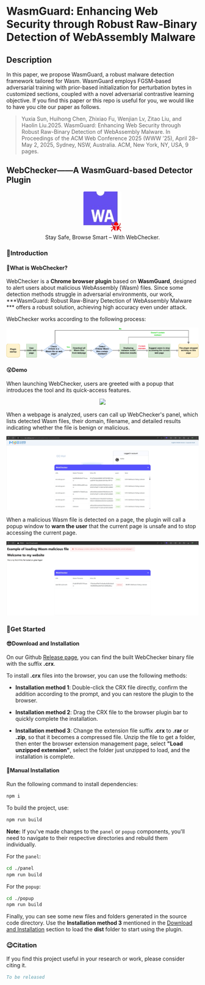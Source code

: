 # WasmGuard: Enhancing Web Security through Robust Raw-Binary Detection of WebAssembly Malware

## Description
In this paper, we propose WasmGuard,  a robust malware detection framework tailored for Wasm. WasmGuard employs FGSM-based adversarial training with prior-based initialization for perturbation bytes in customized sections, coupled with a novel adversarial contrastive learning objective. If you find this paper or this repo is useful for you, we would like to have you cite our paper as follows.

> Yuxia Sun, Huihong Chen, Zhixiao Fu, Wenjian Lv, Zitao Liu, and Haolin Liu.2025. WasmGuard: Enhancing Web Security through Robust Raw-Binary Detection of WebAssembly Malware. In Proceedings of the ACM Web Conference 2025 (WWW ’25), April 28–May 2, 2025, Sydney, NSW, Australia. ACM, New York, NY, USA, 9 pages.

## WebChecker——A WasmGuard-based Detector Plugin

<div align="center">
  <img src="img/logo.png" width="100"><br>
  Stay Safe, Browse Smart – With WebChecker.
</div>

### 🤗Introduction

#### 🤔What is WebChecker?

WebChecker is a **Chrome browser plugin** based on **WasmGuard**, designed to alert users about malicious WebAssembly (Wasm) files. Since some detection methods struggle in adversarial environments, our work, ***WasmGuard: Robust Raw-Binary Detection of WebAssembly Malware *** offers a robust solution, achieving high accuracy even under attack.

WebChecker works according to the following process:

![alt text](img/webchecker_diagram.drawio.png)

#### 😮Demo

When launching WebChecker, users are greeted with a popup that introduces the tool and its quick-access features.

<div align="center">
  <img src="img/screenshot_popup.png" width=""><br>
</div>

When a webpage is analyzed, users can call up WebChecker's panel, which lists detected Wasm files, their domain, filename, and detailed results indicating whether the file is benign or malicious.

<div align="center">
  <img src="img/screenshot_panel_benign_page.png" width=""><br>
</div>

When a malicious Wasm file is detected on a page, the plugin will call a popup window to **warn the user** that the current page is unsafe and to stop accessing the current page.

<div align="center">
  <img src="img/screenshot_panel_malicious_page.png" width=""><br>
</div>

### 🥳Get Started

#### 😎Download and Installation

On our Github [Release page](https://github.com/Q8201/WasmGuard/releases), you can find the built WebChecker binary file with the suffix **.crx**.

To install **.crx** files into the browser, you can use the following methods:

- **Installation method 1**: Double-click the CRX file directly, confirm the addition according to the prompt, and you can restore the plugin to the browser.

- **Installation method 2**: Drag the CRX file to the browser plugin bar to quickly complete the installation.

- **Installation method 3**: Change the extension file suffix **.crx** to **.rar** or **.zip**, so that it becomes a compressed file. Unzip the file to get a folder, then enter the browser extension management page, select **"Load unzipped extension"**, select the folder just unzipped to load, and the installation is complete.

#### 💪Manual Installation

Run the following command to install dependencies:

```sh
npm i
```

To build the project, use:

```sh
npm run build
```

**Note:** If you've made changes to the `panel` or `popup` components, you'll need to navigate to their respective directories and rebuild them individually.

For the `panel`:

```sh
cd ./panel
npm run build
```

For the `popup`:

```sh
cd ./popup
npm run build
```

Finally, you can see some new files and folders generated in the source code directory. Use the **Installation method 3** mentioned in the [Download and Installation](#download-and-installation) section to load the **dist** folder to start using the plugin.

### 😉Citation
If you find this project useful in your research or work, please consider citing it.
```bibtex
To be released
```
